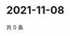 # 2021-11-08

共 0 条

<!-- BEGIN WEIBO -->
<!-- 最后更新时间 Mon Nov 08 2021 12:14:39 GMT+0800 (China Standard Time) -->

<!-- END WEIBO -->
